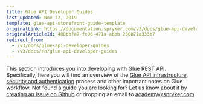 ```yaml
---
title: Glue API Developer Guides
last_updated: Nov 22, 2019
template: glue-api-storefront-guide-template
originalLink: https://documentation.spryker.com/v3/docs/glue-api-developer-guides
originalArticleId: 488bbfa7-fc96-471a-abbb-260871a333b7
redirect_from:
  - /v3/docs/glue-api-developer-guides
  - /v3/docs/en/glue-api-developer-guides
---
```


This section introduces you into developing with Glue REST API. Specifically, here you will find an overview of the [Glue API infrastructure](), [security and authentication]() process and other important notes on Glue workflow.
Not found a guide you are looking for? Let us know about it by [creating an issue on Github](https://github.com/spryker/spryker-docs/issues/new) or dropping an email to [academy@spryker.com](academy@spryker.com).

